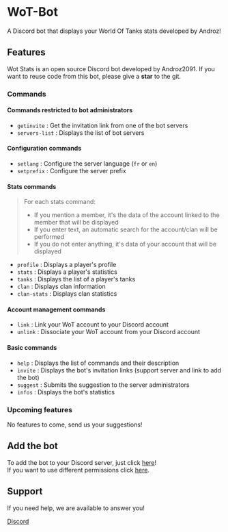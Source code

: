 # WoT-Bot

A Discord bot that displays your World Of Tanks stats developed by Androz!

## Features

Wot Stats is an open source Discord bot developed by Androz2091. If you want to reuse code from this bot, please give a **star** to the git.

### Commands

#### Commands restricted to bot administrators

- `getinvite` : Get the invitation link from one of the bot servers
- `servers-list` : Displays the list of bot servers

#### Configuration commands

- `setlang` : Configure the server language (`fr` or `en`)
- `setprefix` : Configure the server prefix

#### Stats commands

> For each stats command:
>
> - If you mention a member, it's the data of the account linked to the member that will be displayed
> - If you enter text, an automatic search for the account/clan will be performed
> - If you do not enter anything, it's data of your account that will be displayed

- `profile` : Displays a player's profile
- `stats` : Displays a player's statistics
- `tanks` : Displays the list of a player's tanks
- `clan` : Displays clan information
- `clan-stats` : Displays clan statistics

#### Account management commands

- `link` : Link your WoT account to your Discord account
- `unlink` : Dissociate your WoT account from your Discord account

#### Basic commands

- `help` : Displays the list of commands and their description
- `invite` : Displays the bot's invitation links (support server and link to add the bot)
- `suggest` : Submits the suggestion to the server administrators
- `infos` : Displays the bot's statistics

### Upcoming features

No features to come, send us your suggestions!

## Add the bot

To add the bot to your Discord server, just click [here](https://discordapp.com/oauth2/authorize?client_id=557649686417113149&permissions=2146958847&scope=bot)!  
If you want to use different permissions click [here](https://finitereality.github.io/permissions-calculator/?v=0).

## Support

If you need help, we are available to answer you!

[Discord](https://discordapp.com/invite/wNY3y3r)
